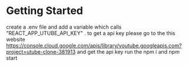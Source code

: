 # Getting Started 

create a .env file and add a variable which calls "REACT_APP_UTUBE_API_KEY" .
to get a api key please go to the this website
https://console.cloud.google.com/apis/library/youtube.googleapis.com?project=utube-clone-381913
and get the api key
run the npm i and npm start